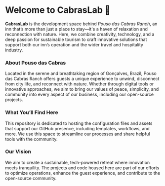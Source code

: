 # Welcome to CabrasLab 🐐

**CabrasLab** is the development space behind _Pouso das Cabras Ranch_, an inn that’s more than just a place to stay—it's a haven of relaxation and reconnection with nature.
Here, we combine creativity, technology, and a deep passion for sustainable tourism to craft innovative solutions that support both our inn’s operation and the wider travel and hospitality industry.

### About Pouso das Cabras
Located in the serene and breathtaking region of Gonçalves, Brazil, Pouso das Cabras Ranch offers guests a unique experience to unwind, disconnect from city life, and reconnect with nature.
Whether through digital tools or innovative approaches, we aim to bring our values of peace, simplicity, and community into every aspect of our business, including our open-source projects.

### What You’ll Find Here
This repository is dedicated to hosting the configuration files and assets that support our GitHub presence, including templates, workflows, and more.
We use this space to streamline our processes and share helpful tools with the community.

### Our Vision
We aim to create a sustainable, tech-powered retreat where innovation meets tranquility.
The projects and code housed here are part of our efforts to optimize operations, enhance the guest experience, and contribute to the open-source community.
